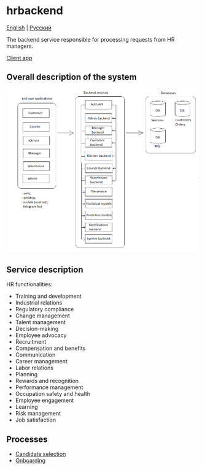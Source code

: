 # hrbackend

[English](hrbackend.md) | [Русский](hrbackend.ru.md)

The backend service responsible for processing requests from HR managers.

[Client app](../frontend/hrclient.md)

## Overall description of the system 

![system_overall](../img/system_overall.png)

## Service description

HR functionalities:
- Training and development
- Industrial relations
- Regulatory compliance
- Change management
- Talent management
- Decision-making
- Employee advocacy
- Recruitment
- Compensation and benefits
- Communication
- Career management
- Labor relations
- Planning
- Rewards and recognition
- Performance management
- Occupation safety and health
- Employee engagement
- Learning
- Risk management
- Job satisfaction

## Processes

- [Candidate selection](../processes/hr/candidateselection.md)
- [Onboarding](../processes/hr/onboarding.md)
